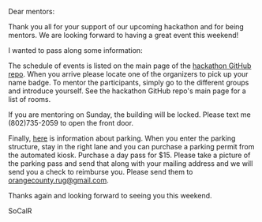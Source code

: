 Dear mentors:

Thank you all for your support of our upcoming hackathon and for being mentors.  We are looking forward to having a great event this weekend!

I wanted to pass along some information:

The schedule of events is listed on the main page of the [hackathon GitHub repo](https://github.com/socalrug/hackathon-2024-04). When you arrive please locate one of the organizers to pick up your name badge. To mentor the participants, simply go to the different groups and introduce yourself. See the hackathon GitHub repo's main page for a list of rooms.

If you are mentoring on Sunday, the building will be locked. Please text me (802)735-2059 to open the front door.

Finally, [here](https://github.com/socalrug/hackathon-2024-04/blob/main/Parking%20and%20Building%20Location.pdf) is information about parking. When you enter the parking structure, stay in the right lane and you can purchase a parking permit from the automated kiosk. Purchase a day pass for $15. Please take a picture of the parking pass and send that along with your mailing address and we will send you a check to reimburse you. Please send them to orangecounty.rug@gmail.com.

Thanks again and looking forward to seeing you this weekend.

SoCalR
